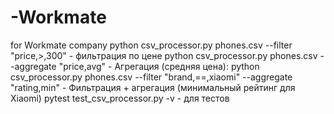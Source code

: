 # -Workmate
for Workmate company
python csv_processor.py phones.csv --filter "price,>,300" - фильтрация по цене
python csv_processor.py phones.csv --aggregate "price,avg" - Агрегация (средняя цена):
python csv_processor.py phones.csv --filter "brand,==,xiaomi" --aggregate "rating,min" - Фильтрация + агрегация (минимальный рейтинг для Xiaomi)
pytest test_csv_processor.py -v - для тестов
